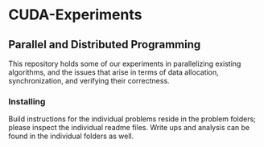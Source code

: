 # CUDA-Experiments
## Parallel and Distributed Programming
This repository holds some of our experiments in parallelizing existing algorithms, and the issues that arise in terms of data allocation, synchronization, and verifying their correctness.

### Installing
Build instructions for the individual problems reside in the problem folders; please inspect the individual readme files. Write ups and analysis can be found in the individual folders as well.
